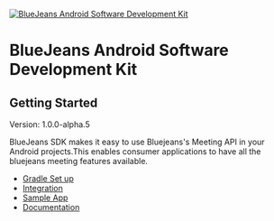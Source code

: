 [![BlueJeans Android Software Development Kit](https://raw.githubusercontent.com/bluejeans/sdk-webrtc-meetings/master/media/BlueJeans_Mark.png "BlueJeans Android Software Development Kit")](https://www.bluejeans.com "BlueJeans Android Software Development Kit")
# BlueJeans Android Software Development Kit

## Getting Started
Version: 1.0.0-alpha.5

BlueJeans SDK  makes it easy to use Bluejeans's Meeting API in your Android projects.This enables consumer applications to have all the bluejeans meeting features available.

* [Gradle Set up](Setup.md)
* [Integration](Integration.md)
* [Sample App](Sampleapp.md)
* [Documentation](src/doc/docs/index.md)